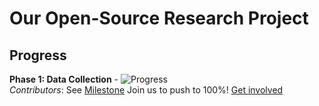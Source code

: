 # Our Open-Source Research Project
## Progress
**Phase 1: Data Collection** - ![Progress](https://img.shields.io/badge/Progress-0%25-green)  
*Contributors*: See [Milestone](https://github.com/leyangloh/FakeProgress/milestone/1)
Join us to push to 100%! [Get involved](https://github.com/leyangloh/FakeProgress/issues)
